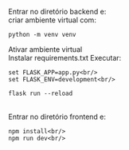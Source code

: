 Entrar no diretório backend e: <br/>
criar ambiente virtual com: <br/>
```
python -m venv venv
```
Ativar ambiente virtual <br/>
Instalar requirements.txt
Executar: <br/>
```
set FLASK_APP=app.py<br/>
set FLASK_ENV=development<br/>
```
```
flask run --reload
```
<br/>
Entrar no diretório frontend e:<br/>

```
npm install<br/>
npm run dev<br/>
```
